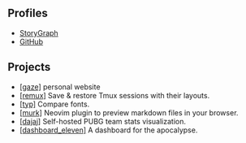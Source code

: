 ---
---

## Profiles

- [StoryGraph](https://app.thestorygraph.com/profile/antennatower)
- [GitHub](https://github.com/antennatower)

## Projects

- [[gaze]](https://github.com/antennatower/gaze) personal website
- [[remux]](https://github.com/antennatower/remux) Save & restore Tmux sessions with their layouts.
- [[typ]](https://github.com/antennatower/typ) Compare fonts.
- [[murk]](https://github.com/antennatower/murk.nvim) Neovim plugin to preview markdown files in your browser.
- [[dajaj]](https://github.com/antennatower/dajaj) Self-hosted PUBG team stats visualization.
- [[dashboard_eleven]](https://github.com/antennatower/dashboard_eleven) A dashboard for the apocalypse.

